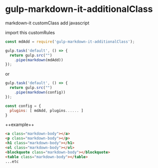 # gulp-markdown-it-additionalClass
markdown-it customClass add javascript

import this customRules

``` js
const mdAdd = require('gulp-markdown-it-additionalClass');
```

``` js
gulp.task('default', () => {
  return gulp.src("")
    .pipe(markdown(mdAdd))
});
```
or

``` js
gulp.task('default', () => {
  return gulp.src("")
    .pipe(markdown(config))
});

const config = {
  plugins: [ mdAdd, plugins...... ]
}
```

++example++
``` html
<a class="markdown-body"></a>
<p class="markdown-body"></p>
<h1 class="markdown-body"></h1>
<ol class="markdown-body"></ol>
<blockquote class="markdown-body"></blockquote>
<table class="markdown-body"></table>
...etc
```